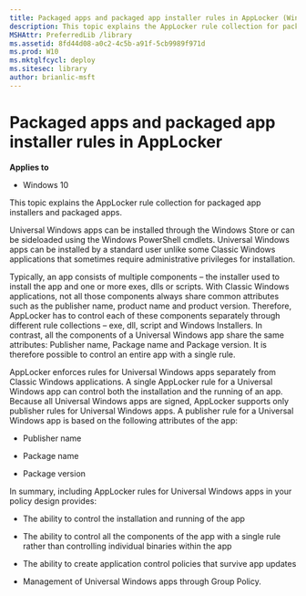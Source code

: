 ```yaml
---
title: Packaged apps and packaged app installer rules in AppLocker (Windows 10)
description: This topic explains the AppLocker rule collection for packaged app installers and packaged apps.
MSHAttr: PreferredLib /library
ms.assetid: 8fd44d08-a0c2-4c5b-a91f-5cb9989f971d
ms.prod: W10
ms.mktglfcycl: deploy
ms.sitesec: library
author: brianlic-msft
---
```


# Packaged apps and packaged app installer rules in AppLocker


**Applies to**

-   Windows 10

This topic explains the AppLocker rule collection for packaged app installers and packaged apps.

Universal Windows apps can be installed through the Windows Store or can be sideloaded using the Windows PowerShell cmdlets. Universal Windows apps can be installed by a standard user unlike some Classic Windows applications that sometimes require administrative privileges for installation.

Typically, an app consists of multiple components – the installer used to install the app and one or more exes, dlls or scripts. With Classic Windows applications, not all those components always share common attributes such as the publisher name, product name and product version. Therefore, AppLocker has to control each of these components separately through different rule collections – exe, dll, script and Windows Installers. In contrast, all the components of a Universal Windows app share the same attributes: Publisher name, Package name and Package version. It is therefore possible to control an entire app with a single rule.

AppLocker enforces rules for Universal Windows apps separately from Classic Windows applications. A single AppLocker rule for a Universal Windows app can control both the installation and the running of an app. Because all Universal Windows apps are signed, AppLocker supports only publisher rules for Universal Windows apps. A publisher rule for a Universal Windows app is based on the following attributes of the app:

-   Publisher name

-   Package name

-   Package version

In summary, including AppLocker rules for Universal Windows apps in your policy design provides:

-   The ability to control the installation and running of the app

-   The ability to control all the components of the app with a single rule rather than controlling individual binaries within the app

-   The ability to create application control policies that survive app updates

-   Management of Universal Windows apps through Group Policy.

 

 





